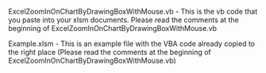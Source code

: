 ExcelZoomInOnChartByDrawingBoxWithMouse.vb   -   This is the vb code that you paste into your xlsm documents. 
Please read the comments at the beginning of ExcelZoomInOnChartByDrawingBoxWithMouse.vb

Example.xlsm  -  This is an example file with the VBA code already copied to the right place (Please read the comments at the beginning of ExcelZoomInOnChartByDrawingBoxWithMouse.vb)
